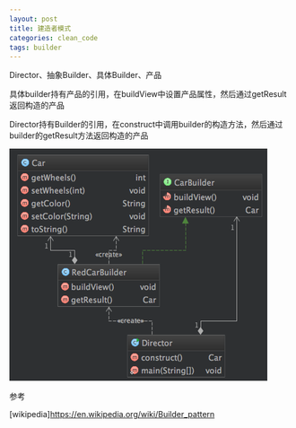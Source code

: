 ```yaml
---
layout: post
title: 建造者模式
categories: clean_code
tags: builder
---
```


Director、抽象Builder、具体Builder、产品

具体builder持有产品的引用，在buildView中设置产品属性，然后通过getResult返回构造的产品

Director持有Builder的引用，在construct中调用builder的构造方法，然后通过builder的getResult方法返回构造的产品

![类图](/images/design_pattern/builder.png)

参考

[wikipedia]<https://en.wikipedia.org/wiki/Builder_pattern>
